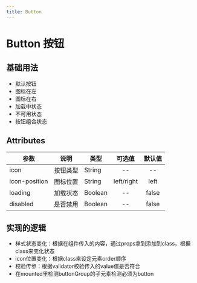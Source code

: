 ```yaml
---
title: Button
---
```

# Button 按钮

## 基础用法

- 默认按钮
- 图标在左
- 图标在右
- 加载中状态
- 不可用状态
- 按钮组合状态

<ClientOnly>
   <button-demo></button-demo>
</ClientOnly>

## Attributes

| 参数   | 说明   | 类型  | 可选值 | 默认值 |
| -------- | -------- | ------- | :------: | :------: |
| icon     | 按钮类型 | String  | --      | --      |
| icon-position     | 图标位置 | String |left/right | left   |
| loading | 加载状态 | Boolean |  --    |false  |
| disabled | 是否禁用 | Boolean |  --    |false  |


## 实现的逻辑

- 样式状态变化：根据在组件传入的内容，通过props拿到添加到class，根据class来变化状态
- icon位置变化：根据class来设定元素order顺序
- 校验传参：根据validator校验传入的value值是否符合
- 在mounted里检测buttonGroup的子元素检测必须为button


